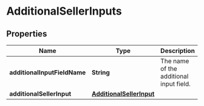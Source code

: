 
# AdditionalSellerInputs

## Properties
Name | Type | Description | Notes
------------ | ------------- | ------------- | -------------
**additionalInputFieldName** | **String** | The name of the additional input field. | 
**additionalSellerInput** | [**AdditionalSellerInput**](AdditionalSellerInput.md) |  | 



